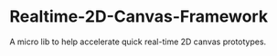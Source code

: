 # Realtime-2D-Canvas-Framework
A micro lib to help accelerate quick real-time 2D canvas prototypes.
